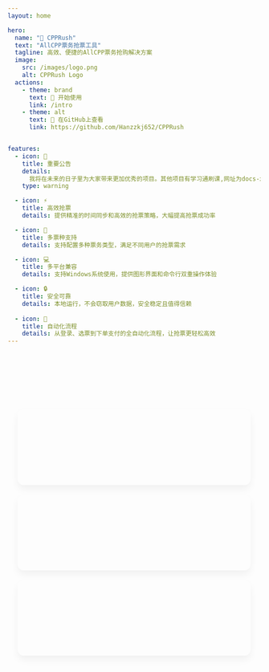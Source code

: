 ```yaml
---
layout: home

hero:
  name: "🚀 CPPRush"
  text: "AllCPP票务抢票工具"
  tagline: 高效、便捷的AllCPP票务抢购解决方案
  image:
    src: /images/logo.png
    alt: CPPRush Logo
  actions:
    - theme: brand
      text: 🚀 开始使用
      link: /intro
    - theme: alt
      text: 📂 在GitHub上查看
      link: https://github.com/Hanzzkj652/CPPRush


features:
  - icon: 📢
    title: 重要公告
    details: 
      我将在未来的日子里为大家带来更加优秀的项目。其他项目有学习通刷课,网址为docs-xuetongauto.netlify.app，欢迎大家使用。
    type: warning

  - icon: ⚡
    title: 高效抢票
    details: 提供精准的时间同步和高效的抢票策略，大幅提高抢票成功率

  - icon: 🎫
    title: 多票种支持
    details: 支持配置多种票务类型，满足不同用户的抢票需求

  - icon: 💻
    title: 多平台兼容
    details: 支持Windows系统使用，提供图形界面和命令行双重操作体验

  - icon: 🔒
    title: 安全可靠
    details: 本地运行，不会窃取用户数据，安全稳定且值得信赖
    
  - icon: 🔄
    title: 自动化流程
    details: 从登录、选票到下单支付的全自动化流程，让抢票更轻松高效
---
```


<div class="animated-background">
  <div class="particle"></div>
  <div class="particle"></div>
  <div class="particle"></div>
  <div class="particle"></div>
  <div class="particle"></div>
  <div class="particle"></div>
  <div class="particle"></div>
  <div class="particle"></div>
  <div class="particle"></div>
  <div class="particle"></div>
</div>

<div class="typing-container">
  <p class="typing-text">抢票助手已就绪，等待您的指令...</p>
</div>

<div class="counter-section">
  <div class="counter-item">
    <div class="counter-container">
      <div class="counter" id="users-counter">500</div>
      <div class="counter-plus">+</div>
    </div>
    <div class="counter-label">用户数量</div>
  </div>
  <div class="counter-item">
    <div class="counter-container">
      <div class="counter" id="tickets-counter">1200</div>
      <div class="counter-plus">+</div>
    </div>
    <div class="counter-label">成功抢票数</div>
  </div>
  <div class="counter-item">
    <div class="counter-container">
      <div class="counter" id="rate-counter">98</div>
      <div class="counter-percentage">%</div>
    </div>
    <div class="counter-label">成功率</div>
  </div>
</div>

<style>
/* 背景动画 */
.animated-background {
  position: fixed;
  top: 0;
  left: 0;
  width: 100vw;
  height: 100vh;
  overflow: hidden;
  z-index: -1;
  pointer-events: none;
}

.particle {
  position: absolute;
  width: 6px;
  height: 6px;
  border-radius: 50%;
  background-color: var(--vp-c-brand-1);
  opacity: 0.2;
  animation: float 15s linear infinite;
}

.particle:nth-child(1) { left: 10%; top: 20%; animation-duration: 25s; }
.particle:nth-child(2) { left: 20%; top: 80%; animation-duration: 28s; }
.particle:nth-child(3) { left: 30%; top: 40%; animation-duration: 20s; }
.particle:nth-child(4) { left: 40%; top: 65%; animation-duration: 18s; }
.particle:nth-child(5) { left: 50%; top: 30%; animation-duration: 22s; }
.particle:nth-child(6) { left: 60%; top: 70%; animation-duration: 15s; }
.particle:nth-child(7) { left: 70%; top: 20%; animation-duration: 26s; }
.particle:nth-child(8) { left: 80%; top: 50%; animation-duration: 30s; }
.particle:nth-child(9) { left: 85%; top: 30%; animation-duration: 28s; }
.particle:nth-child(10) { left: 90%; top: 80%; animation-duration: 24s; }

@keyframes float {
  0% {
    transform: translateY(0) translateX(0) scale(1);
  }
  33% {
    transform: translateY(-50px) translateX(30px) scale(1.1);
  }
  66% {
    transform: translateY(20px) translateX(-20px) scale(0.9);
  }
  100% {
    transform: translateY(0) translateX(0) scale(1);
  }
}

/* 截图容器 */
.custom-block {
  margin-top: 2rem;
  padding: 1rem;
  border-radius: 8px;
}

.screenshot-container {
  position: relative;
  overflow: hidden;
  border-radius: 8px;
  box-shadow: 0 15px 30px rgba(0,0,0,0.2);
  transition: all 0.5s ease;
}

.screenshot-container:hover {
  transform: translateY(-10px);
  box-shadow: 0 20px 40px rgba(0,0,0,0.3);
}

.main-screenshot {
  max-width: 80%;
  border-radius: 8px;
  transition: all 0.5s ease;
}

.spotlight {
  position: absolute;
  top: 0;
  left: -100%;
  width: 100%;
  height: 100%;
  background: linear-gradient(
    90deg,
    transparent 0%,
    rgba(255, 255, 255, 0.4) 50%,
    transparent 100%
  );
  animation: spotlight 3s ease-in-out infinite;
}

@keyframes spotlight {
  0% { left: -100%; }
  100% { left: 100%; }
}

/* 打字效果 */
.typing-container {
  display: flex;
  justify-content: center;
  margin: 2rem 0;
}

.typing-text {
  overflow: hidden;
  white-space: nowrap;
  border-right: 3px solid var(--vp-c-brand-1);
  animation: typing 4s steps(40) infinite, blink-caret 0.75s step-end infinite;
  font-family: 'Courier New', monospace;
  font-weight: bold;
  color: var(--vp-c-brand-1);
}

@keyframes typing {
  0% { width: 0 }
  50% { width: 100% }
  90% { width: 100% }
  100% { width: 0 }
}

@keyframes blink-caret {
  from, to { border-color: transparent }
  50% { border-color: var(--vp-c-brand-1) }
}

/* 计数器区域 - 改进版 */
.counter-section {
  display: flex;
  justify-content: space-around;
  flex-wrap: wrap;
  margin: 3rem auto;
  max-width: 900px;
  gap: 20px;
  padding: 0 20px;
}

.counter-item {
  text-align: center;
  padding: 1.5rem;
  min-width: 220px;
  position: relative;
  background: var(--vp-c-bg-soft);
  border-radius: 12px;
  box-shadow: 0 8px 15px rgba(0, 0, 0, 0.05);
  overflow: hidden;
  transition: all 0.4s ease;
  flex: 1;
}

.counter-item:hover {
  transform: translateY(-10px);
  box-shadow: 0 15px 30px rgba(0, 0, 0, 0.1);
}

.counter-item::before {
  content: '';
  position: absolute;
  top: 0;
  left: 0;
  width: 100%;
  height: 5px;
  background: linear-gradient(90deg, var(--vp-c-brand-3), var(--vp-c-brand-1));
}

.counter-container {
  display: flex;
  justify-content: center;
  align-items: baseline;
  margin-bottom: 0.8rem;
}

.counter {
  font-size: 3.5rem;
  font-weight: 800;
  background: linear-gradient(135deg, var(--vp-c-brand-1) 0%, var(--vp-c-brand-3) 100%);
  -webkit-background-clip: text;
  -webkit-text-fill-color: transparent;
  background-clip: text;
  text-shadow: 0 2px 10px rgba(66, 184, 131, 0.3);
  position: relative;
  display: inline-block;
  opacity: 0;
  transform: translateY(20px);
  line-height: 1.1;
  transition: all 0.5s cubic-bezier(0.175, 0.885, 0.32, 1.275);
}

.counter.animated {
  opacity: 1;
  transform: translateY(0);
}

.counter-plus, .counter-percentage {
  font-size: 1.8rem;
  font-weight: 700;
  margin-left: 5px;
  color: var(--vp-c-brand-2);
  opacity: 0;
  transform: translateY(10px);
  transition: all 0.5s ease;
  transition-delay: 0.3s;
}

.counter.animated + .counter-plus,
.counter.animated + .counter-percentage {
  opacity: 1;
  transform: translateY(0);
}

.counter-label {
  font-size: 1.2rem;
  font-weight: 600;
  margin-top: 10px;
  color: var(--vp-c-text-2);
  opacity: 0;
  transform: translateY(10px);
  position: relative;
}

.counter-label.animated {
  opacity: 1;
  transform: translateY(0);
  transition: all 0.5s ease;
  transition-delay: 0.4s;
}

.counter-label::after {
  content: '';
  position: absolute;
  bottom: -8px;
  left: 50%;
  width: 40px;
  height: 2px;
  background: var(--vp-c-brand-1);
  transform: translateX(-50%) scaleX(0);
  transition: transform 0.5s ease;
}

.counter-item:hover .counter-label::after {
  transform: translateX(-50%) scaleX(1);
}

/* 为计数器添加脉动动画 */
@keyframes pulse {
  0% { transform: scale(1); }
  50% { transform: scale(1.05); }
  100% { transform: scale(1); }
}

.counter.animated {
  animation: pulse 2s infinite;
  animation-delay: 1s;
}

/* 特性卡片动画 */
.VPFeature {
  transition: all 0.5s ease;
  opacity: 0;
  transform: translateY(20px);
  animation: featureAppear 0.5s ease forwards;
  animation-delay: calc(var(--index) * 0.2s);
}

@keyframes featureAppear {
  to { opacity: 1; transform: translateY(0); }
}

/* 让按钮有动画效果 */
.VPButton {
  overflow: hidden;
  position: relative;
}

.VPButton::after {
  content: '';
  position: absolute;
  top: 0;
  left: -100%;
  width: 100%;
  height: 100%;
  background: linear-gradient(90deg, transparent, rgba(255, 255, 255, 0.2), transparent);
  transition: 0.5s;
}

.VPButton:hover::after {
  left: 100%;
}
</style>

<script setup>
import { onMounted } from 'vue'

onMounted(() => {
  // 初始化计数器
  setTimeout(() => {
    animateCounters()
    animateCounterLabels()
  }, 500)
})

function animateCounters() {
  const counters = document.querySelectorAll('.counter')
  
  counters.forEach(counter => {
    // 先添加动画类使元素出现
    counter.classList.add('animated')
    
    // 获取目标数值
    const target = parseInt(counter.textContent)
    
    // 设置初始值
    counter.textContent = '0'
    
    // 设置动画持续时间和步进值
    const duration = 1500 // 1.5秒完成
    const steps = 60 // 大约每秒60帧
    const increment = target / steps
    const stepTime = duration / steps
    let currentCount = 0
    let stepCount = 0
    
    // 使用easeOutExpo缓动函数使动画更自然
    const easeOutExpo = t => t === 1 ? 1 : 1 - Math.pow(2, -10 * t)
    
    // 计数器动画
    const updateCounter = () => {
      stepCount++
      const progress = easeOutExpo(stepCount / steps)
      currentCount = Math.floor(progress * target)
      
      if (stepCount < steps) {
        counter.textContent = currentCount
        setTimeout(updateCounter, stepTime)
      } else {
        counter.textContent = target
      }
    }
    
    setTimeout(updateCounter, 300) // 稍微延迟开始计数动画
  })
}

function animateCounterLabels() {
  const labels = document.querySelectorAll('.counter-label')
  
  labels.forEach((label, index) => {
    setTimeout(() => {
      label.classList.add('animated')
    }, 500 + index * 150)
  })
}
</script>

